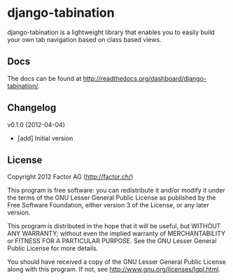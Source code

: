 django-tabination
=================

django-tabination is a lightweight library that enables you to easily build your own tab navigation based on class based views.

Docs
----

The docs can be found at http://readthedocs.org/dashboard/django-tabination/.

Changelog
---------

v0.1.0 (2012-04-04)

- [add] Initial version

License
-------

Copyright 2012 Factor AG (http://factor.ch/)

This program is free software: you can redistribute it and/or modify it under the terms of the GNU
Lesser General Public License as published by the Free Software Foundation, either version 3 of the
License, or any later version.

This program is distributed in the hope that it will be useful, but WITHOUT ANY WARRANTY; without
even the implied warranty of MERCHANTABILITY or FITNESS FOR A PARTICULAR PURPOSE. See the GNU Lesser
General Public License for more details.

You should have received a copy of the GNU Lesser General Public License along with this program.
If not, see http://www.gnu.org/licenses/lgpl.html.
